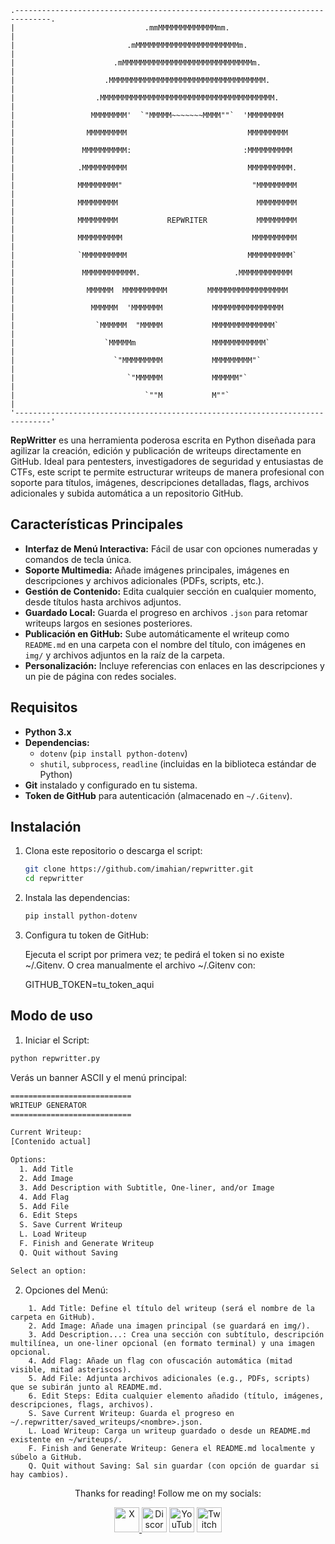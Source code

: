 

    .------------------------------------------------------------------------------.
    |                             .mmMMMMMMMMMMMMMmm.                              |
    |                         .mMMMMMMMMMMMMMMMMMMMMMMMm.                          |
    |                      .mMMMMMMMMMMMMMMMMMMMMMMMMMMMMMm.                       |
    |                    .MMMMMMMMMMMMMMMMMMMMMMMMMMMMMMMMMMM.                     |
    |                  .MMMMMMMMMMMMMMMMMMMMMMMMMMMMMMMMMMMMMMM.                   |
    |                 MMMMMMMM'  `"MMMMM~~~~~~~MMMM""`  'MMMMMMMM                  |
    |                MMMMMMMMM                           MMMMMMMMM                 |
    |               MMMMMMMMMM:                         :MMMMMMMMMM                |
    |              .MMMMMMMMMM                           MMMMMMMMMM.               |
    |              MMMMMMMMM"                             "MMMMMMMMM               |
    |              MMMMMMMMM                               MMMMMMMMM               |
    |              MMMMMMMMM           REPWRITER           MMMMMMMMM               |
    |              MMMMMMMMMM                             MMMMMMMMMM               |
    |              `MMMMMMMMMM                           MMMMMMMMMM`               |
    |               MMMMMMMMMMMM.                     .MMMMMMMMMMMM                |
    |                MMMMMM  MMMMMMMMMM         MMMMMMMMMMMMMMMMMM                 |
    |                 MMMMMM  'MMMMMMM           MMMMMMMMMMMMMMMM                  |
    |                  `MMMMMM  "MMMMM           MMMMMMMMMMMMMM`                   |
    |                    `MMMMMm                 MMMMMMMMMMMM`                     |
    |                      `"MMMMMMMMM           MMMMMMMMM"`                       |
    |                         `"MMMMMM           MMMMMM"`                          |
    |                             `""M           M""`                              |
    '------------------------------------------------------------------------------'



**RepWritter** es una herramienta poderosa escrita en Python diseñada para agilizar la creación, edición y publicación de writeups directamente en GitHub. Ideal para pentesters, investigadores de seguridad y entusiastas de CTFs, este script te permite estructurar writeups de manera profesional con soporte para títulos, imágenes, descripciones detalladas, flags, archivos adicionales y subida automática a un repositorio GitHub.

## Características Principales

- **Interfaz de Menú Interactiva:** Fácil de usar con opciones numeradas y comandos de tecla única.
- **Soporte Multimedia:** Añade imágenes principales, imágenes en descripciones y archivos adicionales (PDFs, scripts, etc.).
- **Gestión de Contenido:** Edita cualquier sección en cualquier momento, desde títulos hasta archivos adjuntos.
- **Guardado Local:** Guarda el progreso en archivos `.json` para retomar writeups largos en sesiones posteriores.
- **Publicación en GitHub:** Sube automáticamente el writeup como `README.md` en una carpeta con el nombre del título, con imágenes en `img/` y archivos adjuntos en la raíz de la carpeta.
- **Personalización:** Incluye referencias con enlaces en las descripciones y un pie de página con redes sociales.

## Requisitos

- **Python 3.x**
- **Dependencias:**
  - `dotenv` (`pip install python-dotenv`)
  - `shutil`, `subprocess`, `readline` (incluidas en la biblioteca estándar de Python)
- **Git** instalado y configurado en tu sistema.
- **Token de GitHub** para autenticación (almacenado en `~/.Gitenv`).

## Instalación

1. Clona este repositorio o descarga el script:
    ```bash
   git clone https://github.com/imahian/repwritter.git
   cd repwritter
    ```

2. Instala las dependencias:
    ```bash 
    pip install python-dotenv
3. Configura tu token de GitHub:

    Ejecuta el script por primera vez; te pedirá el token si no existe ~/.Gitenv.
    O crea manualmente el archivo ~/.Gitenv con:

    GITHUB_TOKEN=tu_token_aqui

## Modo de uso

1. Iniciar el Script:
```bash
python repwritter.py
```
Verás un banner ASCII y el menú principal:

```bash
===========================
WRITEUP GENERATOR
===========================

Current Writeup:
[Contenido actual]

Options:
  1. Add Title
  2. Add Image
  3. Add Description with Subtitle, One-liner, and/or Image
  4. Add Flag
  5. Add File
  6. Edit Steps
  S. Save Current Writeup
  L. Load Writeup
  F. Finish and Generate Writeup
  Q. Quit without Saving

Select an option:
```

2. Opciones del Menú:

```
    1. Add Title: Define el título del writeup (será el nombre de la carpeta en GitHub).
    2. Add Image: Añade una imagen principal (se guardará en img/).
    3. Add Description...: Crea una sección con subtítulo, descripción multilínea, un one-liner opcional (en formato terminal) y una imagen opcional.
    4. Add Flag: Añade un flag con ofuscación automática (mitad visible, mitad asteriscos).
    5. Add File: Adjunta archivos adicionales (e.g., PDFs, scripts) que se subirán junto al README.md.
    6. Edit Steps: Edita cualquier elemento añadido (título, imágenes, descripciones, flags, archivos).
    S. Save Current Writeup: Guarda el progreso en ~/.repwritter/saved_writeups/<nombre>.json.
    L. Load Writeup: Carga un writeup guardado o desde un README.md existente en ~/writeups/.
    F. Finish and Generate Writeup: Genera el README.md localmente y súbelo a GitHub.
    Q. Quit without Saving: Sal sin guardar (con opción de guardar si hay cambios).
```


<div align="center">
<p>Thanks for reading! Follow me on my socials:</p>
<a href="https://x.com/@imahian"><img src="https://www.vectorlogo.zone/logos/x/x-icon.svg" alt="X" width="40">
</a> <a href="https://discord.gg/grwQeYk7"><img src="https://www.vectorlogo.zone/logos/discord/discord-icon.svg" alt="Discord" width="40"></a>
<a href="https://youtube.com/@imahian"><img src="https://www.vectorlogo.zone/logos/youtube/youtube-icon.svg" alt="YouTube" width="40"></a>
<a href="https://twitch.tv/imahian"><img src="https://www.vectorlogo.zone/logos/twitch/twitch-icon.svg" alt="Twitch" width="40"></a>
</div>
